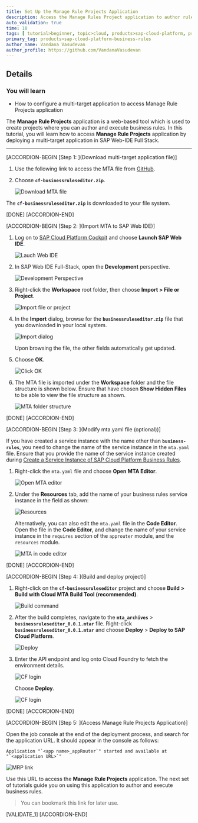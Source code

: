```yaml
---
title: Set Up the Manage Rule Projects Application
description: Access the Manage Rules Project application to author rules by deploying a multi-target application using SAP Web IDE Full-Stack.
auto_validation: true
time: 10
tags: [ tutorial>beginner, topic>cloud, products>sap-cloud-platform, products>sap-cloud-platform-for-the-cloud-foundry-environment]
primary_tag: products>sap-cloud-platform-business-rules
author_name: Vandana Vasudevan
author_profile: https://github.com/VandanaVasudevan
---
```


## Details
### You will learn
  -  How to configure a multi-target application to access Manage Rule Projects application

The **Manage Rule Projects** application is a web-based tool which is used to create projects where you can author and execute business rules. In this tutorial, you will learn how to access **Manage Rule Projects** application by deploying a multi-target application in SAP Web-IDE Full Stack.

---

[ACCORDION-BEGIN [Step 1: ](Download multi-target application file)]

1. Use the following link to access the MTA file from [GitHub](https://github.com/SAP/cloud-businessrules-samples/blob/master/cf-apps/cf-businessruleseditor.zip).

2. Choose **`cf-businessruleseditor.zip`**.

    ![Download MTA file](MTA_0.png)

The **`cf-businessruleseditor.zip`** is downloaded to your file system.

[DONE]
[ACCORDION-END]

[ACCORDION-BEGIN [Step 2: ](Import MTA to SAP Web IDE)]

1. Log on to [SAP Cloud Platform Cockpit](http://cockpit.hanatrial.ondemand.com) and choose **Launch SAP Web IDE**.

    ![Lauch Web IDE](MTA-1.png)

2. In SAP Web IDE Full-Stack, open the **Development** perspective.

    ![Development Perspective](MTA_2.png)

3. Right-click the **Workspace** root folder, then choose **Import > File or Project**.

    ![Import file or project](MTA_3.png)

4. In the **Import** dialog, browse for the **`businessruleseditor.zip`** file that you downloaded in your local system.

    ![Import dialog](MTA_4.png)

    Upon browsing the file, the other fields automatically get updated.

5. Choose **OK**.

    ![Click OK](MTA_5.png)

6. The MTA file is imported under the **Workspace** folder and the file structure is shown below. Ensure that have chosen **Show Hidden Files** to be able to view the file structure as shown.

    ![MTA folder structure](MTA_6.png)

[DONE]
[ACCORDION-END]


[ACCORDION-BEGIN [Step 3: ](Modify mta.yaml file (optional))]

If you have created a service instance with the name other than **`business-rules`**, you need to change the name of the service instance in the `mta.yaml` file. Ensure that you provide the name of the service instance created during [Create a Service Instance of SAP Cloud Platform Business Rules](cp-cf-businessrules03-setup-mrp).

1. Right-click the `mta.yaml` file and choose **Open MTA Editor**.

    ![Open MTA editor](MTA_7.png)

2. Under the **Resources** tab, add the name of your business rules service instance in the field as shown:

    ![Resources](MTA_8.png)

    Alternatively, you can also edit the `mta.yaml` file in the **Code Editor**. Open the file in the **Code Editor**, and change the name of your service instance in the `requires` section of the `approuter` module, and the `resources` module.

      ![MTA in code editor](mta_code_editor.png)

[DONE]
[ACCORDION-END]

[ACCORDION-BEGIN [Step 4: ](Build and deploy project)]

1. Right-click on the **`cf-businessruleseditor`** project and choose **Build > Build with Cloud MTA Build Tool (recommended)**.

    ![Build command](MTA_9.png)

2. After the build completes, navigate to the **`mta_archives`** > **`businessruleseditor_0.0.1.mtar`** file. Right-click **`businessruleseditor_0.0.1.mtar`** and choose **Deploy** > **Deploy to SAP Cloud Platform**.

    ![Deploy](MTA_10.png)

3. Enter the API endpoint and log onto Cloud Foundry to fetch the environment details.

    ![CF login](MTA_11.png)

    Choose **Deploy**.

    ![CF login](MTA_12.png)


[DONE]
[ACCORDION-END]

[ACCORDION-BEGIN [Step 5: ](Access Manage Rule Projects Application)]

Open the job console at the end of the deployment process, and search for the application URL. It should appear in the console as follows:

```
Application "`<app name>_appRouter`" started and available at "`<application URL>`"
```

![MRP link](MTA_13.png)

Use this URL to access the **Manage Rule Projects** application. The next set of tutorials guide you on using this application to author and execute business rules.

>You can bookmark this link for later use.

[VALIDATE_1]
[ACCORDION-END]

